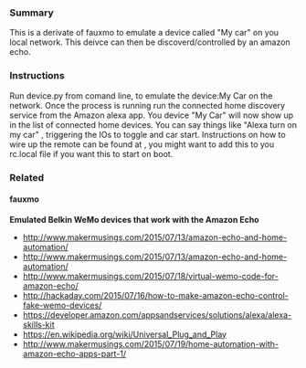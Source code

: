 ### Summary
This is a derivate of fauxmo to emulate a device called "My car" on you local network. This deivce can then be discoverd/controlled by an amazon echo.

### Instructions
Run device.py from comand line, to emulate the device:My Car on the network. Once the process is running run the connected home discovery service from
the Amazon alexa app. You device "My Car" will now show up in the list of connected home devices. You can say things like "Alexa turn on my car" , triggering the IOs to toggle and car start. Instructions on how to wire up the remote can be found at <link></link>, you might want to add this to you rc.local file if you want this to start on boot.

### Related

#### fauxmo
**Emulated Belkin WeMo devices that work with the Amazon Echo**

- http://www.makermusings.com/2015/07/13/amazon-echo-and-home-automation/
- http://www.makermusings.com/2015/07/13/amazon-echo-and-home-automation/
- http://www.makermusings.com/2015/07/18/virtual-wemo-code-for-amazon-echo/
- http://hackaday.com/2015/07/16/how-to-make-amazon-echo-control-fake-wemo-devices/
- https://developer.amazon.com/appsandservices/solutions/alexa/alexa-skills-kit
- https://en.wikipedia.org/wiki/Universal_Plug_and_Play
- http://www.makermusings.com/2015/07/19/home-automation-with-amazon-echo-apps-part-1/
